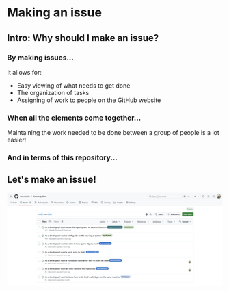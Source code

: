 # Making an issue

## Intro: Why should I make an issue?

### By making issues...

It allows for:

- Easy viewing of what needs to get done
- The organization of tasks
- Assigning of work to people on the GitHub website

### When all the elements come together...

Maintaining the work needed to be done between a group of people is a lot easier!

### And in terms of this repository...



## Let's make an issue!

![Image of the GitHub Issues Window](Pictures/MakingAnIssue/IssuesPage.png)

